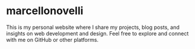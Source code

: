 # marcellonovelli

This is my personal website where I share my projects, blog posts, and insights on web development and design. Feel free to explore and connect with me on GitHub or other platforms.
